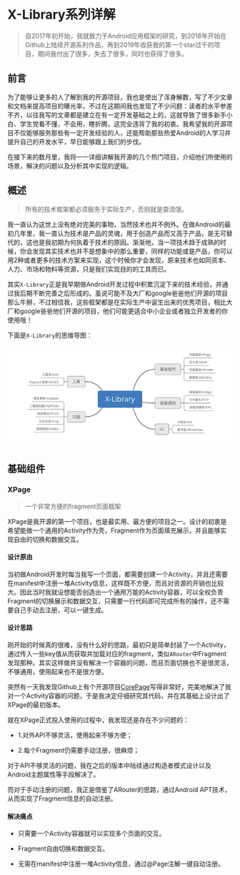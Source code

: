 # X-Library系列详解

> 自2017年初开始，我就致力于Android应用框架的研究，到2018年开始在Github上陆续开源系列作品，再到2019年收获我的第一个star过千的项目，期间我付出了很多，失去了很多，同时也获得了很多。

## 前言

为了能够让更多的人了解到我的开源项目，我也是使出了浑身解数，写了不少文章和文档来提高项目的曝光率，不过在这期间我也发现了不少问题：读者的水平参差不齐，以往我写的文章都是建立在有一定开发基础之上的，这就导致了很多新手小白、学生党看不懂，不会用，瞎折腾，这完全违背了我的初衷。我希望我的开源项目不仅能够服务那些有一定开发经验的人，还能帮助那些热爱Android的人学习并提升自己的开发水平，早日能够跟上我们的步伐。

在接下来的数月里，我将一一详细讲解我开源的几个热门项目，介绍他们所使用的场景，解决的问题以及分析其中实现的逻辑。

## 概述

> 所有的技术框架都必须服务于实际生产，否则就是耍流氓。

我一直认为这世上没有绝对完美的事物，当然技术也并不例外。在做Android的最初几年里，我一直认为技术是产品的灵魂，用于创造产品而又高于产品，是无可替代的，这也是我初期为何执着于技术的原因。渐渐地，当一项技术趋于成熟的时候，你会发现其实技术也并不是想象中的那么重要，同样的功能或是产品，你可以用2种或者更多的技术方案来实现，这个时候你才会发现，原来技术也如同资本、人力、市场和物料等资源，只是我们实现目的的工具而已。

其实`X-Library`正是我早期做Android开发过程中积累沉淀下来的技术经验，并通过我后期不断完善之后形成的。虽说可能不及大厂和google爸爸他们开源的项目那么牛掰，不过相信我，这些框架都是在实际生产中诞生出来的优秀项目，相比大厂和google爸爸他们开源的项目，他们可能更适合中小企业或者独立开发者的你使用哦！

下面是`X-Library`的思维导图：

![](../img/x_library.png)

## 基础组件

### XPage

> 一个非常方便的fragment页面框架

XPage是我开源的第一个项目，也是最实用、最方便的项目之一。设计的初衷是希望能做一个通用的Activity作为壳，Fragment作为页面填充展示，并且能够实现自由的切换和数据交互。

#### 设计原由

当初做Android开发时每当我写一个页面，都需要创建一个Activity，并且还需要在manifest中注册一堆Activity信息，这样既不方便，而且对资源的开销也比较大。因此当时我就设想能否创造出一个通用万能的Activity容器，可以全权负责Fragment的切换展示和数据交互，只需要一行代码即可完成所有的操作，还不需要自己手动去注册，可以一键生成。

#### 设计思路

刚开始的时候真的很难，没有什么好的思路，最初只是简单封装了一个Activity，通过传入一些key值从而获取并加载对应的fragment，类似`ARouter`中Fragment发现那种。其实这样做并没有解决一个容器的问题，而且页面切换也不是很灵活，不够通用，使用起来也不是很方便。

突然有一天我发现Github上有个开源项目[CorePage](https://github.com/lizhangqu/CorePage/)写得非常好，完美地解决了我对一个Activity容器的问题，于是我决定仔细研究其代码，并在其基础上设计出了XPage的最初版本。

就在XPage正式投入使用的过程中，我发现还是存在不少问题的：

* 1.对外API不够灵活，使用起来不够方便；

* 2.每个Fragment仍需要手动注册，很麻烦；

对于API不够灵活的问题，我在之后的版本中陆续通过构造者模式设计以及Android主题属性等手段解决了。

而对于手动注册的问题，我正是借鉴了ARouter的思路，通过Android APT技术，从而实现了Fragment信息的自动注册。

#### 解决痛点

* 只需要一个Activity容器就可以实现多个页面的交互。

* Fragment自由切换和数据交互。

* 无需在manifest中注册一堆Activity信息，通过@Page注解一键自动注册。







